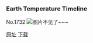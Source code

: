 ### Earth Temperature Timeline
No.1732
![图片不见了~~~](https://imgs.xkcd.com/comics/earth_temperature_timeline.png)

[原址](https://xkcd.com//1732) [下载](https://imgs.xkcd.com/comics/earth_temperature_timeline.png)

